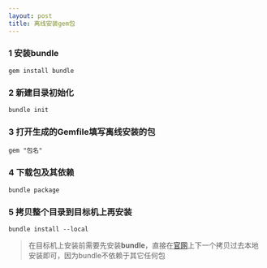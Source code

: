```yaml
---
layout: post
title: 离线安装gem包
---
```


### 1 安装bundle

    gem install bundle

### 2 新建目录初始化

    bundle init

### 3 打开生成的**Gemfile**填写离线安装的包

    gem "包名"

### 4 下载包及其依赖

    bundle package

### 5 拷贝整个目录到目标机上再安装

    bundle install --local

> 在目标机上安装前需要先安装**bundle**，直接在[官网](http://rubygems.org/)上下一个拷贝过去本地安装即可，因为bundle不依赖于其它任何包